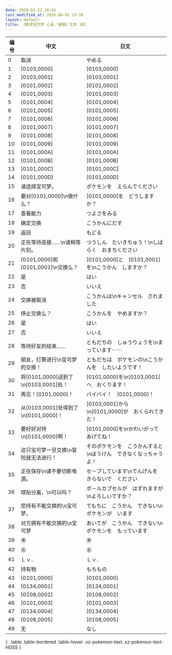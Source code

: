 ```yaml
---
date: 2020-02-23 20:56
last_modified_at: 2020-04-05 15:30
layout: default
title: 《精灵宝可梦 心金／魂银》文本 181
---
```

| 编号 | 中文 | 日文 |
| ---- | ---- | ---- |
| 0 | 取消 | やめる |
| 1 | [0103,0000] | [0103,0000] |
| 2 | [0103,0001] | [0103,0001] |
| 3 | [0101,0002] | [0101,0002] |
| 4 | [0101,0003] | [0101,0003] |
| 5 | [0101,0004] | [0101,0004] |
| 6 | [0101,0005] | [0101,0005] |
| 7 | [0101,0006] | [0101,0006] |
| 8 | [0101,0007] | [0101,0007] |
| 9 | [0101,0008] | [0101,0008] |
| 10 | [0101,0009] | [0101,0009] |
| 11 | [0101,000A] | [0101,000A] |
| 12 | [0101,000B] | [0101,000B] |
| 13 | [0101,000C] | [0101,000C] |
| 14 | [0101,000D] | [0101,000D] |
| 15 | 请选择宝可梦。 | ポケモンを　えらんでください |
| 16 | 要对[0101,0000]\n做什么？ | [0101,0000]を　どうしますか？ |
| 17 | 查看能力 | つよさをみる |
| 18 | 确定交换 | こうかんにだす |
| 19 | 返回 | もどる |
| 20 | 正在等待连接……\n请稍等片刻。 | つうしん　たいきちゅう！\nしばらく　おまちください |
| 21 | [0101,0000]和[0101,0001]\n交换么？ | [0101,0000]と　[0101,0001]を\nこうかん　しますか？ |
| 22 | 是 | はい |
| 23 | 否 | いいえ |
| 24 | 交换被取消 | こうかんは\nキャンセル　されました |
| 25 | 停止交换么？ | こうかんを　やめますか？ |
| 26 | 是 | はい |
| 27 | 否 | いいえ |
| 28 | 等待好友的结束…… | ともだちの　しゅうりょうを\nまっています⋯⋯ |
| 29 | 朋友，打算进行\n宝可梦的交换！ | ともだちは　ポケモンの\nこうかんを　したいようです！ |
| 30 | 将[0101,0000]送到了\n[0103,0001]处！ | [0101,0000]を\n[0103,0001]へ　おくります！ |
| 31 | 再见！[0101,0000]！ | バイバイ！　[0101,0000]！ |
| 32 | 从[0103,0001]处得到了\n[0101,0000]！ | [0103,0001]から\n[0101,0000]が　おくられてきた！ |
| 33 | 要好好对待\n[0101,0000]啊！ | [0101,0000]を\nかわいがって　あげてね！ |
| 34 | 这只宝可梦一旦交换\n冒险就无法进行！ | そのポケモンを　こうかんすると\nぼうけん　できなくなっちゃうよ！ |
| 35 | 正在保存\n请不要切断电源。 | セ－ブしています\nでんげんを　きらないで　ください |
| 36 | 球贴分离，\n可以吗？ | ボ－ルカプセルが　はずれますが\nよろしいですか？ |
| 37 | 您持有不能交换的\n宝可梦。 | てもちに　こうかん　できない\nポケモンが　います |
| 38 | 对方拥有不能交换的\n宝可梦 | あいてが　こうかん　できない\nポケモンを　もっています |
| 39 | ㊚ | ㊚ |
| 40 | ㊛ | ㊛ |
| 41 | Ｌｖ． | Ｌｖ． |
| 42 | 持有物 | もちもの |
| 43 | [0101,0000] | [0101,0000] |
| 44 | [0134,0001] | [0134,0001] |
| 45 | [0108,0002] | [0108,0002] |
| 46 | [0101,0003] | [0101,0003] |
| 47 | [0134,0004] | [0134,0004] |
| 48 | [0108,0005] | [0108,0005] |
| 49 | 无 | なし |
{: .table .table-bordered .table-hover .xz-pokemon-text .xz-pokemon-text-HGSS }